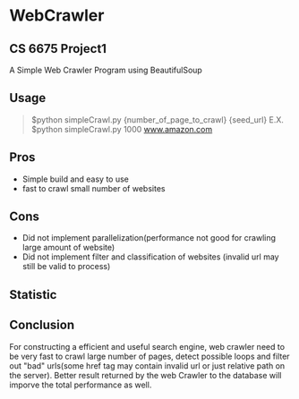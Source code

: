# WebCrawler
## CS 6675 Project1
A Simple Web Crawler Program using BeautifulSoup

## Usage
> $python simpleCrawl.py {number_of_page_to_crawl} {seed_url}
E.X.
> $python simpleCrawl.py 1000 www.amazon.com
## Pros 
- Simple build and easy to use
- fast to crawl small number of websites
## Cons
- Did not implement parallelization(performance not good for crawling large amount of website)
- Did not implement filter and classification of websites (invalid url may still be valid to process)
## Statistic

## Conclusion
For constructing a efficient and useful search engine, web crawler need to be very fast to crawl large number of pages, detect possible loops and filter out "bad" urls(some href tag may contain invalid url or just relative path on the server). Better result returned by the web Crawler to the database will imporve the total performance as well.